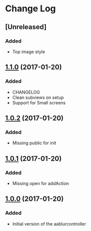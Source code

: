 # Change Log

## [Unreleased]

### Added
- Top image style

## [1.1.0](https://github.com/anas10/AABlurAlertController/tree/1.1.0) (2017-01-20)
### Added
- CHANGELOG
- Clean subviews on setup
- Support for Small screens 

## [1.0.2](https://github.com/anas10/AABlurAlertController/tree/1.0.2) (2017-01-20)
### Added
- Missing public for init

## [1.0.1](https://github.com/anas10/AABlurAlertController/tree/1.0.1) (2017-01-20)
### Added
- Missing open for addAction

## [1.0.0](https://github.com/anas10/AABlurAlertController/tree/1.0.0) (2017-01-20)
### Added
- Initial version of the aablurcontroller